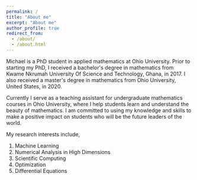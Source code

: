```yaml
---
permalink: /
title: "About me"
excerpt: "About me"
author_profile: true
redirect_from: 
  - /about/
  - /about.html
---
```


Michael is a PhD student in applied mathematics at Ohio University. 
Prior to starting my PhD, I received a bachelor's degree in mathematics from Kwame Nkrumah University Of Science and Technology, Ghana, in 2017. I also received a master's degree in mathematics from Ohio University, United States, in 2020.

Currently I serve as a teaching assistant for undergraduate mathematics courses in Ohio University, where I help students learn and understand the beauty of mathematics. I am committed to using my knowledge and skills to make a positive impact on students who will be the future leaders of the world.

My research interests include,
1. Machine Learning
1. Numerical Analysis in High Dimensions 
1. Scientific Computing
1. Optimization
1. Differential Equations
